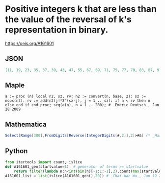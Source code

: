 # Positive integers k that are less than the value of the reversal of k's representation in binary\.
https://oeis.org/A161601
## JSON
```JSON
[11, 19, 23, 35, 37, 39, 43, 47, 55, 67, 69, 71, 75, 77, 79, 83, 87, 91, 95, 103, 111, 131, 133, 135, 137, 139, 141, 143, 147, 149, 151, 155, 157, 159, 163, 167, 171, 173, 175, 179, 183, 187, 191, 199, 203, 207, 215, 223, 239, 259, 261, 263, 265, 267, 269, 271]
```
## Maple
```Maple
a := proc (n) local n2, sz, rv: n2 := convert(n, base, 2): sz := nops(n2): rv := add(n2[j]*2^(sz-j), j = 1 .. sz): if n < rv then n else end if end proc; seq(a(n), n = 1 .. 280); # _Emeric Deutsch_, Jun 28 2009
```
## Mathematica
```Mathematica
Select[Range[300],FromDigits[Reverse[IntegerDigits[#,2]],2]>#&] (* _Harvey P. Dale_, Mar 19 2016 *)
```
## Python
```Python
from itertools import count, islice
def A161601_gen(startvalue=1): # generator of terms >= startvalue
    return filter(lambda n:n<int(bin(n)[-1:1:-1],2),count(max(startvalue|1,1),2))
A161601_list = list(islice(A161601_gen(),20)) # _Chai Wah Wu_, Jan 19 2023
```

